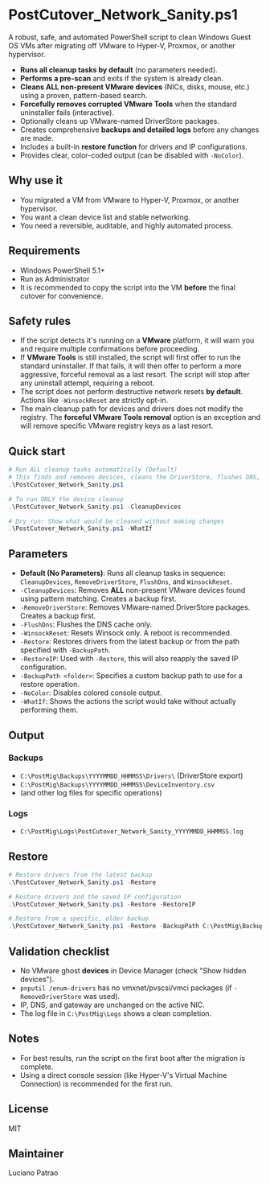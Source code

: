 # PostCutover\_Network\_Sanity.ps1

A robust, safe, and automated PowerShell script to clean Windows Guest OS VMs after migrating off VMware to Hyper-V, Proxmox, or another hypervisor.

  - **Runs all cleanup tasks by default** (no parameters needed).
  - **Performs a pre-scan** and exits if the system is already clean.
  - **Cleans ALL non-present VMware devices** (NICs, disks, mouse, etc.) using a proven, pattern-based search.
  - **Forcefully removes corrupted VMware Tools** when the standard uninstaller fails (interactive).
  - Optionally cleans up VMware-named DriverStore packages.
  - Creates comprehensive **backups and detailed logs** before any changes are made.
  - Includes a built-in **restore function** for drivers and IP configurations.
  - Provides clear, color-coded output (can be disabled with `-NoColor`).

## Why use it

  - You migrated a VM from VMware to Hyper-V, Proxmox, or another hypervisor.
  - You want a clean device list and stable networking.
  - You need a reversible, auditable, and highly automated process.

## Requirements

  - Windows PowerShell 5.1+
  - Run as Administrator
  - It is recommended to copy the script into the VM **before** the final cutover for convenience.

## Safety rules

  - If the script detects it's running on a **VMware** platform, it will warn you and require multiple confirmations before proceeding.
  - If **VMware Tools** is still installed, the script will first offer to run the standard uninstaller. If that fails, it will then offer to perform a more aggressive, forceful removal as a last resort. The script will stop after any uninstall attempt, requiring a reboot.
  - The script does not perform destructive network resets **by default**. Actions like `-WinsockReset` are strictly opt-in.
  - The main cleanup path for devices and drivers does not modify the registry. The **forceful VMware Tools removal** option is an exception and will remove specific VMware registry keys as a last resort.

## Quick start

```powershell
# Run ALL cleanup tasks automatically (Default)
# This finds and removes devices, cleans the DriverStore, flushes DNS, and resets Winsock.
.\PostCutover_Network_Sanity.ps1

# To run ONLY the device cleanup
.\PostCutover_Network_Sanity.ps1 -CleanupDevices

# Dry run: Show what would be cleaned without making changes
.\PostCutover_Network_Sanity.ps1 -WhatIf
```

## Parameters

  - **Default (No Parameters)**: Runs all cleanup tasks in sequence: `CleanupDevices`, `RemoveDriverStore`, `FlushDns`, and `WinsockReset`.
  - `-CleanupDevices`: Removes **ALL** non-present VMware devices found using pattern matching. Creates a backup first.
  - `-RemoveDriverStore`: Removes VMware‑named DriverStore packages. Creates a backup first.
  - `-FlushDns`: Flushes the DNS cache only.
  - `-WinsockReset`: Resets Winsock only. A reboot is recommended.
  - `-Restore`: Restores drivers from the latest backup or from the path specified with `-BackupPath`.
  - `-RestoreIP`: Used with `-Restore`, this will also reapply the saved IP configuration.
  - `-BackupPath <folder>`: Specifies a custom backup path to use for a restore operation.
  - `-NoColor`: Disables colored console output.
  - `-WhatIf`: Shows the actions the script would take without actually performing them.

## Output

### Backups

  - `C:\PostMig\Backups\YYYYMMDD_HHMMSS\Drivers\` (DriverStore export)
  - `C:\PostMig\Backups\YYYYMMDD_HHMMSS\DeviceInventory.csv`
  - (and other log files for specific operations)

### Logs

  - `C:\PostMig\Logs\PostCutover_Network_Sanity_YYYYMMDD_HHMMSS.log`

## Restore

```powershell
# Restore drivers from the latest backup
.\PostCutover_Network_Sanity.ps1 -Restore

# Restore drivers and the saved IP configuration
.\PostCutover_Network_Sanity.ps1 -Restore -RestoreIP

# Restore from a specific, older backup
.\PostCutover_Network_Sanity.ps1 -Restore -BackupPath C:\PostMig\Backups\YYYYMMDD_HHMMSS
```

## Validation checklist

  - No VMware ghost **devices** in Device Manager (check "Show hidden devices").
  - `pnputil /enum-drivers` has no vmxnet/pvscsi/vmci packages (if `-RemoveDriverStore` was used).
  - IP, DNS, and gateway are unchanged on the active NIC.
  - The log file in `C:\PostMig\Logs` shows a clean completion.

## Notes

  - For best results, run the script on the first boot after the migration is complete.
  - Using a direct console session (like Hyper-V's Virtual Machine Connection) is recommended for the first run.

## License

MIT

## Maintainer

Luciano Patrao
